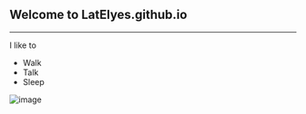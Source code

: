 ## Welcome to LatElyes.github.io
---
I like to
- Walk
- Talk
- Sleep

![image](https://user-images.githubusercontent.com/118236079/202057054-682c72b3-9b6d-46cb-bbe9-bf6051983852.png)
